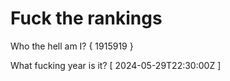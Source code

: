 # Fuck the rankings

Who the hell am I?
{ 1915919 }

What fucking year is it?
[ 2024-05-29T22:30:00Z ]
